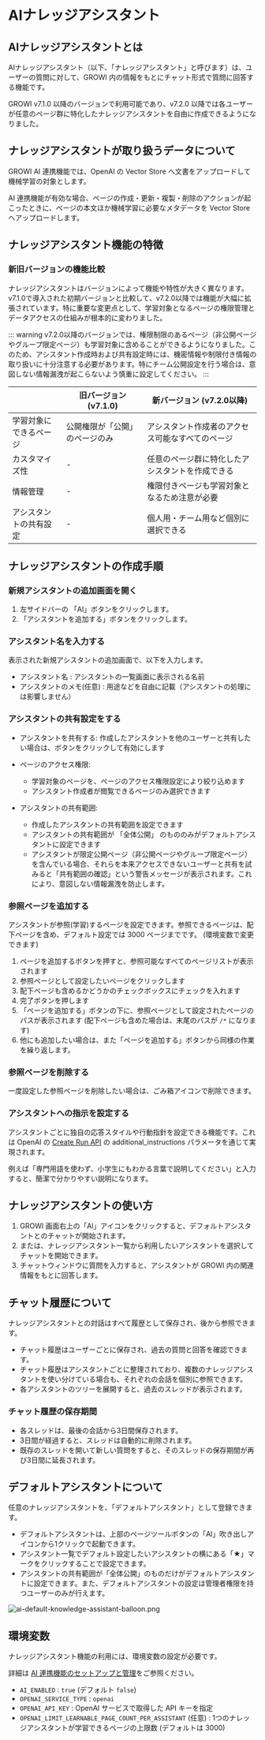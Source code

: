# AIナレッジアシスタント

## AIナレッジアシスタントとは

AIナレッジアシスタント（以下、「ナレッジアシスタント」と呼びます）は、ユーザーの質問に対して、GROWI 内の情報をもとにチャット形式で質問に回答する機能です。

GROWI v7.1.0 以降のバージョンで利用可能であり、v7.2.0 以降では各ユーザーが任意のページ群に特化したナレッジアシスタントを自由に作成できるようになりました。

## ナレッジアシスタントが取り扱うデータについて

GROWI AI 連携機能では、OpenAI の Vector Store へ文書をアップロードして機械学習の対象とします。

AI 連携機能が有効な場合、ページの作成・更新・複製・削除のアクションが起こったときに、ページの本文ほか機械学習に必要なメタデータを Vector Store へアップロードします。

## ナレッジアシスタント機能の特徴

### 新旧バージョンの機能比較

ナレッジアシスタントはバージョンによって機能や特性が大きく異なります。v7.1.0で導入された初期バージョンと比較して、v7.2.0以降では機能が大幅に拡張されています。特に重要な変更点として、学習対象となるページの権限管理とデータアクセスの仕組みが根本的に変わりました。

::: warning
v7.2.0以降のバージョンでは、権限制限のあるページ（非公開ページやグループ限定ページ）も学習対象に含めることができるようになりました。このため、アシスタント作成時および共有設定時には、機密情報や制限付き情報の取り扱いに十分注意する必要があります。特にチーム公開設定を行う場合は、意図しない情報漏洩が起こらないよう慎重に設定してください。
:::

|  | 旧バージョン (v7.1.0) | 新バージョン (v7.2.0以降) |
|---|---|---|
| 学習対象にできるページ | 公開権限が「公開」のページのみ | アシスタント作成者のアクセス可能なすべてのページ |
| カスタマイズ性 | - | 任意のページ群に特化したアシスタントを作成できる |
| 情報管理 | - | 権限付きページも学習対象となるため注意が必要 |
| アシスタントの共有設定 | - | 個人用・チーム用など個別に選択できる |



## ナレッジアシスタントの作成手順

### 新規アシスタントの追加画面を開く

1. 左サイドバーの 「AI」ボタンをクリックします。
1. 「アシスタントを追加する」ボタンをクリックします。

### アシスタント名を入力する

表示された新規アシスタントの追加画面で、以下を入力します。

- アシスタント名 : アシスタントの一覧画面に表示される名前
- アシスタントのメモ(任意) : 用途などを自由に記載（アシスタントの処理には影響しません）

### アシスタントの共有設定をする

- アシスタントを共有する: 作成したアシスタントを他のユーザーと共有したい場合は、ボタンをクリックして有効にします

- ページのアクセス権限:
  - 学習対象のページを、ページのアクセス権限設定により絞り込めます
  - アシスタント作成者が閲覧できるページのみ選択できます

- アシスタントの共有範囲:
  - 作成したアシスタントの共有範囲を設定できます
  - アシスタントの共有範囲が 「全体公開」 のもののみがデフォルトアシスタントに設定できます
  - アシスタントが限定公開ページ（非公開ページやグループ限定ページ）を含んでいる場合、それらを本来アクセスできないユーザーと共有を試みると「共有範囲の確認」という警告メッセージが表示されます。これにより、意図しない情報漏洩を防止します。

### 参照ページを追加する

アシスタントが参照(学習)するページを設定できます。参照できるページは、配下ページを含め、デフォルト設定では 3000 ページまでです。 (環境変数で変更できます)

1. ページを追加するボタンを押すと、参照可能なすべてのページリストが表示されます
1. 参照ページとして設定したいページをクリックします
1. 配下ページも含めるかどうかのチェックボックスにチェックを入れます
1. 完了ボタンを押します
1. 「ページを追加する」ボタンの下に、参照ページとして設定されたページのパスが表示されます (配下ページも含めた場合は、末尾のパスが `/*` になります)
1. 他にも追加したい場合は、また「ページを追加する」ボタンから同様の作業を繰り返します。

### 参照ページを削除する

一度設定した参照ページを削除したい場合は、ごみ箱アイコンで削除できます。

### アシスタントへの指示を設定する

アシスタントごとに独自の応答スタイルや行動指針を設定できる機能です。これは OpenAI の [Create Run API](https://platform.openai.com/docs/api-reference/runs/createRun) の additional_instructions パラメータを通じて実現されます。

例えば「専門用語を使わず、小学生にもわかる言葉で説明してください」と入力すると、簡潔で分かりやすい説明になります。

## ナレッジアシスタントの使い方

1. GROWI 画面右上の「AI」アイコンをクリックすると、デフォルトアシスタントとのチャットが開始されます。
1. または、ナレッジアシスタント一覧から利用したいアシスタントを選択してチャットを開始できます。
1. チャットウィンドウに質問を入力すると、アシスタントが GROWI 内の関連情報をもとに回答します。

## チャット履歴について

ナレッジアシスタントとの対話はすべて履歴として保存され、後から参照できます。

- チャット履歴はユーザーごとに保存され、過去の質問と回答を確認できます。
- チャット履歴はアシスタントごとに整理されており、複数のナレッジアシスタントを使い分けている場合も、それぞれの会話を個別に参照できます。
- 各アシスタントのツリーを展開すると、過去のスレッドが表示されます。

### チャット履歴の保存期間

- 各スレッドは、最後の会話から3日間保存されます。
- 3日間が経過すると、スレッドは自動的に削除されます。
- 既存のスレッドを開いて新しい質問をすると、そのスレッドの保存期間が再び3日間に延長されます。

## デフォルトアシスタントについて

任意のナレッジアシスタントを、「デフォルトアシスタント」として登録できます。

- デフォルトアシスタントは、上部のページツールボタンの「AI」吹き出しアイコンから1クリックで起動できます。
- アシスタント一覧でデフォルト設定したいアシスタントの横にある「★」マークをクリックすることで設定できます。
- アシスタントの共有範囲が「全体公開」のものだけがデフォルトアシスタントに設定できます。また、デフォルトアシスタントの設定は管理者権限を持つユーザーのみが行えます。

<img :src="$withBase('/assets/images/ja/ai-default-knowledge-assistant-balloon.png')" alt="ai-default-knowledge-assistant-balloon.png" class="border">

## 環境変数

ナレッジアシスタント機能の利用には、環境変数の設定が必要です。

詳細は [AI 連携機能のセットアップと管理](/ja/admin-guide/management-cookbook/setup-ai.html)をご参照ください。

- `AI_ENABLED` : `true` (デフォルト `false`)
- `OPENAI_SERVICE_TYPE` : `openai`
- `OPENAI_API_KEY` : OpenAI サービスで取得した API キーを指定
- `OPENAI_LIMIT_LEARNABLE_PAGE_COUNT_PER_ASSISTANT` (任意) : 1つのナレッジアシスタントが学習できるページの上限数 (デフォルトは 3000)
